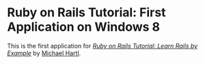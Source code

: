 # Ruby on Rails Tutorial: First Application on Windows 8

This is the first application for
[*Ruby on Rails Tutorial: Learn Rails by
Example*](http://railstutorial.org/)
by [Michael Hartl](http://michaelhartl.com).
